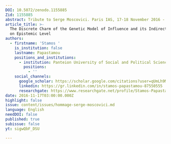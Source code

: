 ```yaml
---
DOI: 10.5072/zenodo.1155885
Zid: 1155885
abstract: Tribute to Serge Moscovici. Paris IAS, 17-18 November 2016 - Session 1
article_title: >-
  The Discrete Charm of the Genetic Model of Influence and its Indirect Impact
  on Epistemic Level
authors:
  - firstname: 'Stamos '
    is_institution: false
    lastname: Papastamou
    positions_and_institutions:
      - institution: Panteion University of Social and Political Sciences, Greece
        positions:
          - ''
    social_channels:
      google_scholar: https://scholar.google.com/citations?user=qUmLh9MAAAAJ&hl=fr
      linkedin: https://gr.linkedin.com/in/stamos-papastamou-87550555
      researchgate: https://www.researchgate.net/profile/Stamos-Papastamou
date: 2016-11-17T03:00:00.000Z
highlight: false
issue: content/issues/hommage-serge-moscovici.md
language: English
needDOI: false
published: true
subissue: false
yt: sigwQbF_DSU

---
```


<Youtube yt="sigwQbF_DSU" caption="The discrete charm of the genetic model of influence and its indirect impact on epistemic level"></Youtube>
